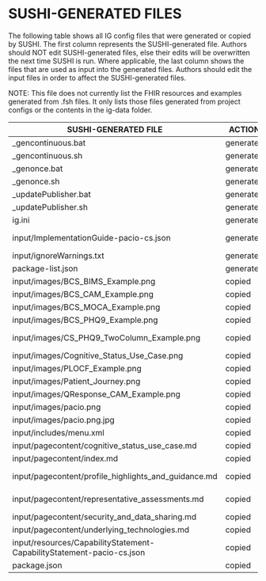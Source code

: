 # SUSHI-GENERATED FILES #

The following table shows all IG config files that were generated or copied by SUSHI.  The first column
represents the SUSHI-generated file. Authors should NOT edit SUSHI-generated files, else their edits will
be overwritten the next time SUSHI is run. Where applicable, the last column shows the files that are used
as input into the generated files. Authors should edit the input files in order to affect the SUSHI-generated
files.

NOTE: This file does not currently list the FHIR resources and examples generated from .fsh files. It only
lists those files generated from project configs or the contents in the ig-data folder.

| SUSHI-GENERATED FILE                                                  | ACTION    | INPUT FILE(S)                                                       |
| --------------------------------------------------------------------- | --------- | ------------------------------------------------------------------- |
| _gencontinuous.bat                                                    | generated |                                                                     |
| _gencontinuous.sh                                                     | generated |                                                                     |
| _genonce.bat                                                          | generated |                                                                     |
| _genonce.sh                                                           | generated |                                                                     |
| _updatePublisher.bat                                                  | generated |                                                                     |
| _updatePublisher.sh                                                   | generated |                                                                     |
| ig.ini                                                                | generated | ../ig-data/ig.ini, ../package.json                                  |
| input/ImplementationGuide-pacio-cs.json                               | generated | ../ig-data/ig.ini, ../package.json, {all input resources and pages} |
| input/ignoreWarnings.txt                                              | generated |                                                                     |
| package-list.json                                                     | generated | ../package.json                                                     |
| input/images/BCS_BIMS_Example.png                                     | copied    | ../ig-data/input/images/BCS_BIMS_Example.png                        |
| input/images/BCS_CAM_Example.png                                      | copied    | ../ig-data/input/images/BCS_CAM_Example.png                         |
| input/images/BCS_MOCA_Example.png                                     | copied    | ../ig-data/input/images/BCS_MOCA_Example.png                        |
| input/images/BCS_PHQ9_Example.png                                     | copied    | ../ig-data/input/images/BCS_PHQ9_Example.png                        |
| input/images/CS_PHQ9_TwoColumn_Example.png                            | copied    | ../ig-data/input/images/CS_PHQ9_TwoColumn_Example.png               |
| input/images/Cognitive_Status_Use_Case.png                            | copied    | ../ig-data/input/images/Cognitive_Status_Use_Case.png               |
| input/images/PLOCF_Example.png                                        | copied    | ../ig-data/input/images/PLOCF_Example.png                           |
| input/images/Patient_Journey.png                                      | copied    | ../ig-data/input/images/Patient_Journey.png                         |
| input/images/QResponse_CAM_Example.png                                | copied    | ../ig-data/input/images/QResponse_CAM_Example.png                   |
| input/images/pacio.png                                                | copied    | ../ig-data/input/images/pacio.png                                   |
| input/images/pacio.png.jpg                                            | copied    | ../ig-data/input/images/pacio.png.jpg                               |
| input/includes/menu.xml                                               | copied    | ../ig-data/input/includes/menu.xml                                  |
| input/pagecontent/cognitive_status_use_case.md                        | copied    | ../ig-data/input/pagecontent/cognitive_status_use_case.md           |
| input/pagecontent/index.md                                            | copied    | ../ig-data/input/pagecontent/index.md                               |
| input/pagecontent/profile_highlights_and_guidance.md                  | copied    | ../ig-data/input/pagecontent/profile_highlights_and_guidance.md     |
| input/pagecontent/representative_assessments.md                       | copied    | ../ig-data/input/pagecontent/representative_assessments.md          |
| input/pagecontent/security_and_data_sharing.md                        | copied    | ../ig-data/input/pagecontent/security_and_data_sharing.md           |
| input/pagecontent/underlying_technologies.md                          | copied    | ../ig-data/input/pagecontent/underlying_technologies.md             |
| input/resources/CapabilityStatement-CapabilityStatement-pacio-cs.json | copied    | ../ig-data/input/resources/CapabilityStatement-cognitive_pacio.json |
| package.json                                                          | copied    | ../package.json                                                     |